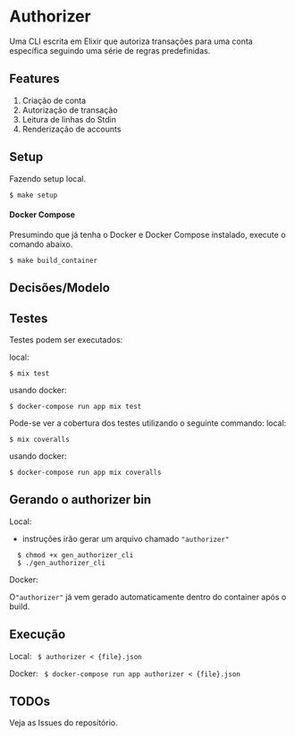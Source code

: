 # Authorizer
 Uma CLI escrita em Elixir  que autoriza transações para uma conta específica seguindo uma
série de regras predefinidas.

## Features
  
1. Criação de conta
2. Autorização de transação
3. Leitura de linhas do Stdin
4. Renderização de accounts

## Setup

Fazendo setup local.

```$ make setup```

#### Docker Compose

Presumindo que já tenha o Docker e Docker Compose instalado, execute o comando abaixo.  

```$ make build_container```


## Decisões/Modelo

## Testes

Testes podem ser executados:

local:

```$ mix test```

usando docker:
```
$ docker-compose run app mix test
```

Pode-se ver a cobertura dos testes utilizando o seguinte commando:
local:

```$ mix coveralls```

usando docker:

```$ docker-compose run app mix coveralls```

## Gerando o authorizer bin
Local:
- instruções irão gerar um arquivo chamado `"authorizer"`

```
  $ chmod +x gen_authorizer_cli
  $ ./gen_authorizer_cli
```

Docker: 
 
 O`"authorizer"` já vem gerado automaticamente dentro do container após o build.

## Execução
Local: 
``` $ authorizer < {file}.json```

Docker:
``` $ docker-compose run app authorizer < {file}.json```

## TODOs

Veja as Issues do repositório.
